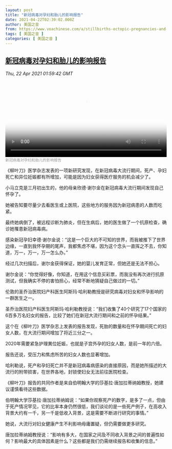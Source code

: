 ```yaml
---
layout: post
title: "新冠病毒对孕妇和胎儿的影响报告"
date: 2021-04-22T02:39:02.000Z
author: 美国之音
from: https://www.voachinese.com/a/stillbirths-ectopic-pregnancies-and-maternal-death-rose-during-pandemic-20210421/5862170.html
tags: [ 美国之音 ]
categories: [ 美国之音 ]
---
```

<!--1619059142000-->
[新冠病毒对孕妇和胎儿的影响报告](https://www.voachinese.com/a/stillbirths-ectopic-pregnancies-and-maternal-death-rose-during-pandemic-20210421/5862170.html)
------

<div>
<div><i>Thu, 22 Apr 2021 01:59:42 GMT</i></div><video poster="https://images.weserv.nl?url=gdb.voanews.com/704e824d-6f69-491e-bc8d-e6f26b525c32_tv_r1_s_w900.jpg" src="https://av.voanews.com/Videoroot/Pangeavideo/2021/04/7/70/704e824d-6f69-491e-bc8d-e6f26b525c32_240p.mp4" style="width:100%" controls></video><div><small style="color: #999;">新冠病毒对孕妇和胎儿的影响报告</small></div><p>《柳叶刀》医学杂志发表的一项新研究发现，在新冠病毒大流行期间，死产、孕妇死亡和异位妊娠都有所增加，可能是因为妇女获得医疗服务的机会减少了。</p><p>小马立克是三月初出生的，他的母亲欣德·谢尔金在新冠病毒大流行期间发现自己怀孕了。</p><p>她被告知要尽量少去看医生或上医院，这些地方的服务因为新冠病患的人数而吃紧。</p><p>最终她病倒了，被远程诊断为肺炎，但在生病后，她的医生做了一个抗原检查，确诊她罹患新冠病毒病。</p><p>感染新冠孕妇幸德·谢尔金说：“这是一个巨大的不可知的世界，而我被推下了世界边缘，一直到我怀孕期的尾声，我都焦虑不堪，因为这个念头一直挥之不去，你知道，万一，万一，万一怎么办。”</p><p>经过几次扫描后，谢尔金获得保证，她的婴儿发育正常，但她还是无法不担心。</p><p>谢尔金说：“你觉得好像，你知道，在用这个信息买彩票，而我没有再次进行抗原测试，但我确实不停的害怕担心，经常不断地猜疑自己做过的一切。”</p><p>伦敦的圣乔治医院妇产科医生阿斯玛·哈利勒教授是研究病毒对妇女和怀孕影响的一群医生之一。</p><p>圣乔治医院妇产科医生阿斯玛·哈利勒教授说：“我们收集了40个研究了17个国家的6百多万名妇女的报告，比较了她们在新冠大流行期间和之前的怀孕结果。”</p><p>这个在《柳叶刀》医学杂志上发表的报告发现，死胎的数量和在怀孕期间死亡的妇女人数，在大流行期间增加了将近三分之一。</p><p>2020年需要紧急护理異位妊娠，也就是子宫外孕的妇女人数，是前一年的六倍。</p><p>报告还说，受压力和焦虑所苦的妇女人数也显著增加。</p><p>哈利勒说，死产和孕妇死亡并不是新冠病毒病感染的直接原因，而是她所描述的大流行的附带损害，在世界各地，封锁使妇女无法前往医院检查。</p><p>《柳叶刀》报告的共同作者是来自伯明翰大学的莎基拉·唐加拉蒂纳姆教授，她建议谨慎看待这些数据。</p><p>伯明翰大学莎基拉·唐加拉蒂纳姆说：“如果你观察死产的数字，是多了一点，但由于死产情况罕见，它的比率本身仍然很低，我们谈论的是一些死产例子，在高收入背景大约有一千，另一千是低收入背景，这是需要不断进行研究的事情。”</p><p>她说，大流行对妇女健康产生不利影响毋庸置疑，但仍需要做更多研究。</p><p>唐加拉蒂纳姆教授说：“影响有多大，在国家之间及不同收入背景之间的普遍性如何？影响最大的具体因素是什么？这些都是我们仍需继续报告和收集的信息。”</p>
</div>
